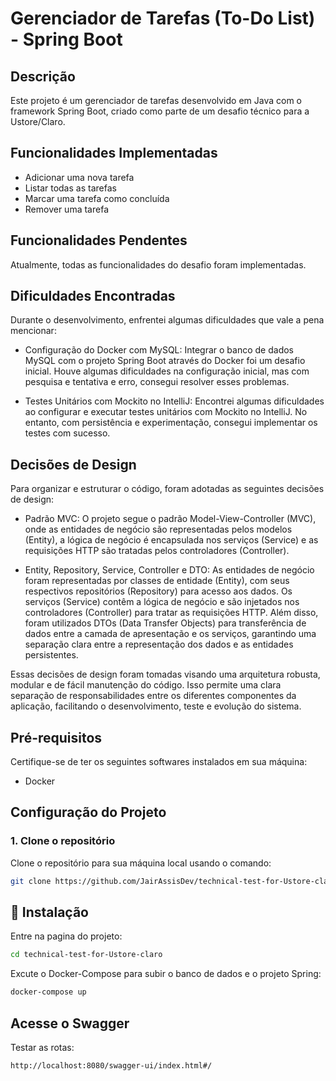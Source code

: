 # Gerenciador de Tarefas (To-Do List) - Spring Boot

## Descrição
Este projeto é um gerenciador de tarefas desenvolvido em Java com o framework Spring Boot, criado como parte de um desafio técnico para a Ustore/Claro.

## Funcionalidades Implementadas

- Adicionar uma nova tarefa
- Listar todas as tarefas
- Marcar uma tarefa como concluída
- Remover uma tarefa

## Funcionalidades Pendentes

Atualmente, todas as funcionalidades do desafio foram implementadas.

## Dificuldades Encontradas

Durante o desenvolvimento, enfrentei algumas dificuldades que vale a pena mencionar:

- Configuração do Docker com MySQL: Integrar o banco de dados MySQL com o projeto Spring Boot através
do Docker foi um desafio inicial. Houve algumas dificuldades na configuração inicial,
mas com pesquisa e tentativa e erro, consegui resolver esses problemas.

  
- Testes Unitários com Mockito no IntelliJ: Encontrei algumas dificuldades ao configurar e executar 
testes unitários com Mockito no IntelliJ. No entanto, com persistência e experimentação, consegui
implementar os testes com sucesso.

## Decisões de Design

Para organizar e estruturar o código, foram adotadas as seguintes decisões de design:

- Padrão MVC: O projeto segue o padrão Model-View-Controller (MVC), onde as entidades de negócio 
são representadas pelos modelos (Entity), a lógica de negócio é encapsulada nos serviços (Service) e 
as requisições HTTP são tratadas pelos controladores (Controller).


- Entity, Repository, Service, Controller e DTO: As entidades de negócio foram representadas por classes 
de entidade (Entity), com seus respectivos repositórios (Repository) para acesso aos dados. Os serviços
(Service) contêm a lógica de negócio e são injetados nos controladores (Controller) para tratar as
requisições HTTP. Além disso, foram utilizados DTOs (Data Transfer Objects) para transferência de dados
entre a camada de apresentação e os serviços, garantindo uma separação clara entre a representação dos 
dados e as entidades persistentes.

Essas decisões de design foram tomadas visando uma arquitetura robusta, modular e de fácil manutenção do
código. Isso permite uma clara separação de responsabilidades entre os diferentes componentes da 
aplicação, facilitando o desenvolvimento, teste e evolução do sistema.

## Pré-requisitos

Certifique-se de ter os seguintes softwares instalados em sua máquina:

- Docker 


## Configuração do Projeto

### 1. Clone o repositório
Clone o repositório para sua máquina local usando o comando:
```sh
git clone https://github.com/JairAssisDev/technical-test-for-Ustore-claro.git

```
## 🔧 Instalação

Entre na pagina do projeto:
```sh
cd technical-test-for-Ustore-claro 
```

Excute o Docker-Compose para subir o banco de dados e o projeto Spring:

```sh
docker-compose up
```

## Acesse o Swagger

Testar as rotas:

```sh
http://localhost:8080/swagger-ui/index.html#/
```


